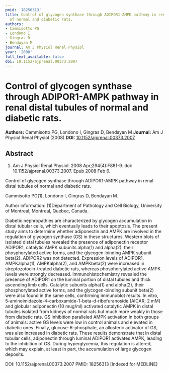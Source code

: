```yaml
---
pmid: '18256313'
title: Control of glycogen synthase through ADIPOR1-AMPK pathway in renal distal tubules
  of normal and diabetic rats.
authors:
- Cammisotto PG
- Londono I
- Gingras D
- Bendayan M
journal: Am J Physiol Renal Physiol
year: '2008'
full_text_available: false
doi: 10.1152/ajprenal.00373.2007
---
```


# Control of glycogen synthase through ADIPOR1-AMPK pathway in renal distal tubules of normal and diabetic rats.
**Authors:** Cammisotto PG, Londono I, Gingras D, Bendayan M
**Journal:** Am J Physiol Renal Physiol (2008)
**DOI:** [10.1152/ajprenal.00373.2007](https://doi.org/10.1152/ajprenal.00373.2007)

## Abstract

1. Am J Physiol Renal Physiol. 2008 Apr;294(4):F881-9. doi: 
10.1152/ajprenal.00373.2007. Epub 2008 Feb 6.

Control of glycogen synthase through ADIPOR1-AMPK pathway in renal distal 
tubules of normal and diabetic rats.

Cammisotto PG(1), Londono I, Gingras D, Bendayan M.

Author information:
(1)Department of Pathology and Cell Biology, University of Montreal, Montreal, 
Quebec, Canada.

Diabetic nephropathies are characterized by glycogen accumulation in distal 
tubular cells, which eventually leads to their apoptosis. The present study aims 
to determine whether adiponectin and AMPK are involved in the regulation of 
glycogen synthase (GS) in these structures. Western blots of isolated distal 
tubules revealed the presence of adiponectin receptor ADIPOR1, catalytic AMPK 
subunits alpha(1) and alpha(2), their phosphorylated active forms, and the 
glycogen-binding AMPK subunit beta(2). ADIPOR2 was not detected. Expression 
levels of ADIPOR1, AMPKalpha(1), AMPKalpha(2), and AMPKbeta(2) were increased in 
streptozotocin-treated diabetic rats, whereas phosphorylated active AMPK levels 
were strongly decreased. Immunohistochemistry revealed the presence of ADIPOR1 
on the luminal portion of distal tubules and thick ascending limb cells. 
Catalytic subunits alpha(1) and alpha(2), their phosphorylated active forms, and 
the glycogen-binding subunit beta(2) were also found in the same cells, 
confirming immunoblot results. In vitro, 
5-aminoimidazole-4-carboxamide-1-beta-d-ribofuranoside (AICAR; 2 mM) and 
globular adiponectin (10 mug/ml) activated catalytic AMPK in distal tubules 
isolated from kidneys of normal rats but much more weakly in those from diabetic 
rats. GS inhibition paralleled AMPK activation in both groups of animals: active 
GS levels were low in control animals and elevated in diabetic ones. Finally, 
glucose-6-phosphate, an allosteric activator of GS, was also increased in 
diabetic rats. These results demonstrate that in distal tubular cells, 
adiponectin through luminal ADIPOR1 activates AMPK, leading to the inhibition of 
GS. During hyperglycemia, this regulation is altered, which may explain, at 
least in part, the accumulation of large glycogen deposits.

DOI: 10.1152/ajprenal.00373.2007
PMID: 18256313 [Indexed for MEDLINE]
